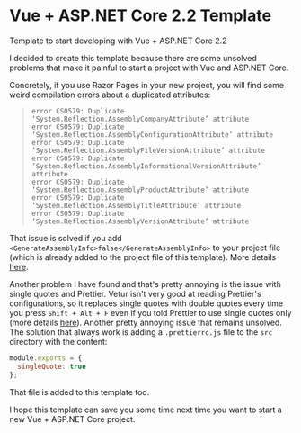 # Vue + ASP&#46;NET Core 2.2 Template

Template to start developing with Vue + ASP&#46;NET Core 2.2

I decided to create this template because there are some unsolved problems that make it painful to start a project with Vue and ASP&#46;NET Core.

Concretely, if you use Razor Pages in your new project, you will find some weird compilation errors about a duplicated attributes:

> ```text
> error CS0579: Duplicate ‘System.Reflection.AssemblyCompanyAttribute’ attribute
> error CS0579: Duplicate ‘System.Reflection.AssemblyConfigurationAttribute’ attribute
> error CS0579: Duplicate ‘System.Reflection.AssemblyFileVersionAttribute’ attribute
> error CS0579: Duplicate ‘System.Reflection.AssemblyInformationalVersionAttribute’ attribute 
> error CS0579: Duplicate ‘System.Reflection.AssemblyProductAttribute’ attribute
> error CS0579: Duplicate ‘System.Reflection.AssemblyTitleAttribute’ attribute
> error CS0579: Duplicate ‘System.Reflection.AssemblyVersionAttribute’ attribute
> ```

That issue is solved if you add `<GenerateAssemblyInfo>false</GenerateAssemblyInfo>` to your project file (which is already added to the project file of this template). More details [here](https://jonboulineau.me/blog/dotnet/core-CS0579-error).

Another problem I have found and that's pretty annoying is the issue with single quotes and Prettier. Vetur isn't very good at reading Prettier's configurations, so it replaces single quotes with double quotes every time you press `Shift + Alt + F` even if you told Prettier to use single quotes only (more details [here](https://github.com/vuejs/vetur/issues/986)). Another pretty annoying issue that remains unsolved. The solution that always work is adding a `.prettierrc.js` file to the `src` directory with the content:

```javascript
module.exports = {
  singleQuote: true
};
```

That file is added to this template too.

I hope this template can save you some time next time you want to start a new Vue + ASP&#46;NET Core project.